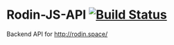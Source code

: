 # Rodin-JS-API [![Build Status](https://travis-ci.com/RodinJS/Rodin-JS-API.svg?token=erMrgXLVyy9TBARHm5iU&branch=master)](https://travis-ci.com/RodinJS/Rodin-JS-API)
Backend API for http://rodin.space/
